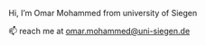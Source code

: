  Hi, I’m Omar Mohammed from university of Siegen

📫 reach me at omar.mohammed@uni-siegen.de
<!---
omarMohammed-USI/omarMohammed-USI is a ✨ special ✨ repository because its `README.md` (this file) appears on your GitHub profile.
You can click the Preview link to take a look at your changes.
--->
